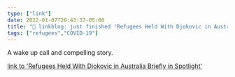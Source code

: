 ```yaml
---
type: ["link"]
date: 2022-01-07T20:43:37-05:00
title: "🔗 linkblog: just finished 'Refugees Held With Djokovic in Australia Briefly in Spotlight'"
tags: ["refugees","COVID-19"]
---
```

A wake up call and compelling story.
 
[link to 'Refugees Held With Djokovic in Australia Briefly in Spotlight'](https://theintercept.com/2022/01/07/novak-djokovic-australia-refugees/)
